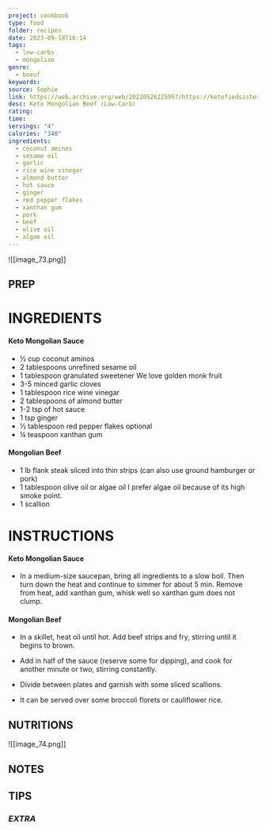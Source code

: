 ```yaml
---
project: cookbook
type: food
folder: recipes
date: 2023-09-18T16:14
tags:
  - low-carbs
  - mongolian
genre:
  - boeuf
keywords: 
source: Sophie
link: https://web.archive.org/web/20220526225957/https://ketofiedsisters.com/keto-mongolian-beef-low-carb/
desc: Keto Mongolian Beef (Low-Carb)
rating: 
time: 
servings: "4"
calories: "340"
ingredients:
  - coconut aminos
  - sesame oil
  - garlic
  - rice wine vinegar
  - almond butter
  - hot sauce
  - ginger
  - red pepper flakes
  - xanthan gum
  - pork
  - beef
  - olive oil
  - algae oil
---
```


![[image_73.png]]



## PREP


# INGREDIENTS

#### Keto Mongolian Sauce

- ½ cup coconut aminos
- 2 tablespoons unrefined sesame oil
- 1 tablespoon granulated sweetener We love golden monk fruit
- 3-5 minced garlic cloves
- 1 tablespoon rice wine vinegar
- 2 tablespoons of almond butter
- 1-2 tsp of hot sauce
- 1 tsp ginger
- ½ tablespoon red pepper flakes optional
- ¼ teaspoon xanthan gum

#### Mongolian Beef

- 1 lb flank steak sliced into thin strips (can also use ground hamburger or pork)
- 1 tablespoon olive oil or algae oil I prefer algae oil because of its high smoke point.
- 1 scallion


# INSTRUCTIONS

#### Keto Mongolian Sauce

- In a medium-size saucepan, bring all ingredients to a slow boil. Then turn down the heat and continue to simmer for about 5 min. Remove from heat, add xanthan gum, whisk well so xanthan gum does not clump.
    

#### Mongolian Beef

- In a skillet, heat oil until hot. Add beef strips and fry, stirring until it begins to brown.
    
- Add in half of the sauce (reserve some for dipping), and cook for another minute or two, stirring constantly.
    
- Divide between plates and garnish with some sliced scallions.
    
- It can be served over some broccoli florets or cauliflower rice.

## NUTRITIONS

![[image_74.png]]

## NOTES



## TIPS



### *EXTRA*



